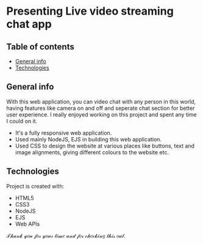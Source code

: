 # Presenting Live video streaming chat app


## Table of contents
* [General info](#general-info)
* [Technologies](#technologies)

## General info
With this web application, you can video chat with any person in this world, having features like camera on and off and seperate chat section for better user experience.
I really enjoyed working on this project and spent any time I could on it.
* It's a fully responsive web application.
* Used mainly NodeJS, EJS in building this web application.
* Used CSS to design the website at various places like buttons, text and image alignments, giving different colours to the website etc.

	
## Technologies
Project is created with:
* HTML5
* CSS3
* NodeJS
* EJS
* Web APIs


𝒯𝒽𝒶𝓃𝓀 𝓎𝑜𝓊 𝒻𝑜𝓇 𝓎𝑜𝓊𝓇 𝓉𝒾𝓂𝑒 𝒶𝓃𝒹 𝒻𝑜𝓇 𝒸𝒽𝑒𝒸𝓀𝒾𝓃𝑔 𝓉𝒽𝒾𝓈 𝑜𝓊𝓉.
